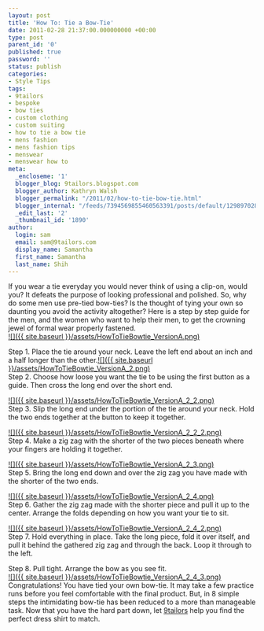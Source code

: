 ```yaml
---
layout: post
title: 'How To: Tie a Bow-Tie'
date: 2011-02-28 21:37:00.000000000 +00:00
type: post
parent_id: '0'
published: true
password: ''
status: publish
categories:
- Style Tips
tags:
- 9tailors
- bespoke
- bow ties
- custom clothing
- custom suiting
- how to tie a bow tie
- mens fashion
- mens fashion tips
- menswear
- menswear how to
meta:
  _encloseme: '1'
  blogger_blog: 9tailors.blogspot.com
  blogger_author: Kathryn Walsh
  blogger_permalink: "/2011/02/how-to-tie-bow-tie.html"
  blogger_internal: "/feeds/7394569855460563391/posts/default/1298970286592078385"
  _edit_last: '2'
  _thumbnail_id: '1890'
author:
  login: sam
  email: sam@9tailors.com
  display_name: Samantha
  first_name: Samantha
  last_name: Shih
---
```

If you wear a tie everyday you would never think of using a clip-on, would you? It defeats the purpose of looking professional and polished. So, why do some men use pre-tied bow-ties? Is the thought of tying your own so daunting you avoid the activity altogether? Here is a step by step guide for the men, and the women who want to help their men, to get the crowning jewel of formal wear properly fastened.  
[![]({{ site.baseurl }}/assets/HowToTieBowtie_VersionA.png)](http://2.bp.blogspot.com/-DD6LSGiaHO0/TWwapV2GJ3I/AAAAAAAAADA/8IExBusrzqg/s1600/HowToTieBowtie_VersionA.png)

Step 1. Place the tie around your neck. Leave the left end about an inch and a half longer than the other.[![]({{ site.baseurl }}/assets/HowToTieBowtie_VersionA_2.png)](http://1.bp.blogspot.com/-R5Aw6Wlsnis/TWwa6yvTNPI/AAAAAAAAADI/iLks7GpOUN0/s1600/HowToTieBowtie_VersionA_2.png)  
Step 2. Choose how loose you want the tie to be using the first button as a guide. Then cross the long end over the short end.

[![]({{ site.baseurl }}/assets/HowToTieBowtie_VersionA_2_2.png)](http://1.bp.blogspot.com/-lJfcnaMdUW4/TWwbAID2tVI/AAAAAAAAADQ/hDsSiedVwSc/s1600/HowToTieBowtie_VersionA_2_2.png)  
Step 3. Slip the long end under the portion of the tie around your neck. Hold the two ends together at the button to keep it together.

[![]({{ site.baseurl }}/assets/HowToTieBowtie_VersionA_2_2_2.png)](http://1.bp.blogspot.com/-k3S4S9Qa_18/TWwbF2hPfbI/AAAAAAAAADY/C2WPMpdomHA/s1600/HowToTieBowtie_VersionA_2_2_2.png)  
Step 4. Make a zig zag with the shorter of the two pieces beneath where your fingers are holding it together.

[![]({{ site.baseurl }}/assets/HowToTieBowtie_VersionA_2_3.png)](http://1.bp.blogspot.com/-6xRz-ZQ9X-U/TWwbLATKmzI/AAAAAAAAADg/yjPsm-ni5Qs/s1600/HowToTieBowtie_VersionA_2_3.png)  
Step 5. Bring the long end down and over the zig zag you have made with the shorter of the two ends.

[![]({{ site.baseurl }}/assets/HowToTieBowtie_VersionA_2_4.png)](http://3.bp.blogspot.com/-GL5iOllFBI8/TWwbPuGyyoI/AAAAAAAAADo/mNr2nCViXxU/s1600/HowToTieBowtie_VersionA_2_4.png)  
Step 6. Gather the zig zag made with the shorter piece and pull it up to the center. Arrange the folds depending on how you want your tie to sit.

[![]({{ site.baseurl }}/assets/HowToTieBowtie_VersionA_2_4_2.png)](http://4.bp.blogspot.com/-HzhvrssQQSE/TWwbTLUVa4I/AAAAAAAAADw/arRs-VHR7cA/s1600/HowToTieBowtie_VersionA_2_4_2.png)  
Step 7. Hold everything in place. Take the long piece, fold it over itself, and pull it behind the gathered zig zag and through the back. Loop it through to the left.

Step 8. Pull tight. Arrange the bow as you see fit.  
[![]({{ site.baseurl }}/assets/HowToTieBowtie_VersionA_2_4_3.png)](http://2.bp.blogspot.com/-DYTZXtLPdxk/TWwbW9Gwn1I/AAAAAAAAAD4/XbDyr0yf_O4/s1600/HowToTieBowtie_VersionA_2_4_3.png)  
Congratulations! You have tied your own bow-tie. It may take a few practice runs before you feel comfortable with the final product. But, in 8 simple steps the intimidating bow-tie has been reduced to a more than manageable task. Now that you have the hard part down, let [9tailors](http://www.9tailors.com/) help you find the perfect dress shirt to match.